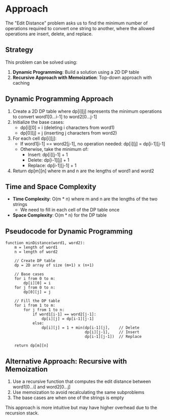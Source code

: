 # Approach

The "Edit Distance" problem asks us to find the minimum number of operations required to convert one string to another, where the allowed operations are insert, delete, and replace.

## Strategy

This problem can be solved using:
1. **Dynamic Programming**: Build a solution using a 2D DP table
2. **Recursive Approach with Memoization**: Top-down approach with caching

## Dynamic Programming Approach
1. Create a 2D DP table where dp[i][j] represents the minimum operations to convert word1[0...i-1] to word2[0...j-1]
2. Initialize the base cases:
   - dp[i][0] = i (deleting i characters from word1)
   - dp[0][j] = j (inserting j characters from word2)
3. For each cell dp[i][j]:
   - If word1[i-1] == word2[j-1], no operation needed: dp[i][j] = dp[i-1][j-1]
   - Otherwise, take the minimum of:
     - Insert: dp[i][j-1] + 1
     - Delete: dp[i-1][j] + 1
     - Replace: dp[i-1][j-1] + 1
4. Return dp[m][n] where m and n are the lengths of word1 and word2

## Time and Space Complexity
- **Time Complexity**: O(m * n) where m and n are the lengths of the two strings
  - We need to fill in each cell of the DP table once
- **Space Complexity**: O(m * n) for the DP table

## Pseudocode for Dynamic Programming
```
function minDistance(word1, word2):
    m = length of word1
    n = length of word2
    
    // Create DP table
    dp = 2D array of size (m+1) x (n+1)
    
    // Base cases
    for i from 0 to m:
        dp[i][0] = i
    for j from 0 to n:
        dp[0][j] = j
    
    // Fill the DP table
    for i from 1 to m:
        for j from 1 to n:
            if word1[i-1] == word2[j-1]:
                dp[i][j] = dp[i-1][j-1]
            else:
                dp[i][j] = 1 + min(dp[i-1][j],    // Delete
                                   dp[i][j-1],    // Insert
                                   dp[i-1][j-1])  // Replace
    
    return dp[m][n]
```

## Alternative Approach: Recursive with Memoization
1. Use a recursive function that computes the edit distance between word1[0...i] and word2[0...j]
2. Use memoization to avoid recalculating the same subproblems
3. The base cases are when one of the strings is empty

This approach is more intuitive but may have higher overhead due to the recursion stack.
